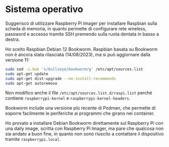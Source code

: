 # Sistema operativo

Suggerisco di utilizzare Raspberry Pi Imager per installare Raspbian sulla scheda di memoria, in quanto permette di configurare rete wireless, password e accesso tramite SSH premendo sulla ruota dentata in basso a destra.

Ho scelto Raspbian Debian 12 Bookworm. Raspbian basata su Bookworm non è ancora stata rilasciata (14/08/2023), ma si può aggiornare dalla versione 11:

```bash
sudo sed -i.bak 's/bullseye/bookworm/g' /etc/apt/sources.list
sudo apt-get update
sudo apt-get dist-upgrade --no-install-recommends
sudo apt-get autoremove
```

Non modifico anche il file `/etc/apt/sources.list.d/raspi.list` perché contiene `raspberrypi-kernel` e `raspberrypi-kernel-headers`.

Bookworm include una versione più recente di Podman, che permette di esporre facilmente le periferiche ai programmi che girano nei container.

Ho provato a installare Debian Bookworm direttamente sul Raspberry Pi con una daily image, scritta con Raspberry Pi Imager, ma pare che qualcosa non sia andato a buon fine, in quanto non sono riuscito a contattare il dispositivo tramite `raspberrypi.local`.
